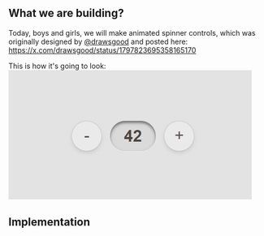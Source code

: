 ## What we are building?

Today, boys and girls, we will make animated spinner controls, which was originally designed by [@drawsgood](https://x.com/drawsgood) and posted here:
https://x.com/drawsgood/status/1797823695358165170

This is how it's going to look:
![Preview](preview.png)


## Implementation
